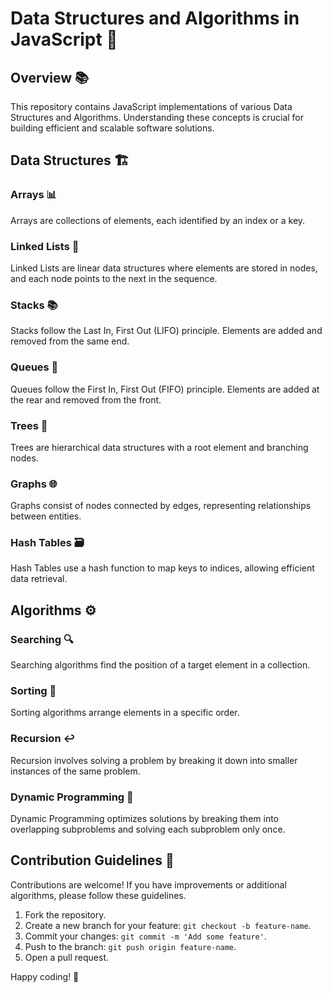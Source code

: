 # Data Structures and Algorithms in JavaScript 🚀

## Overview 📚

This repository contains JavaScript implementations of various Data Structures and Algorithms. Understanding these concepts is crucial for building efficient and scalable software solutions.


## Data Structures 🏗️

### Arrays 📊

Arrays are collections of elements, each identified by an index or a key.

### Linked Lists 🔗

Linked Lists are linear data structures where elements are stored in nodes, and each node points to the next in the sequence.

### Stacks 📚

Stacks follow the Last In, First Out (LIFO) principle. Elements are added and removed from the same end.

### Queues 🚶

Queues follow the First In, First Out (FIFO) principle. Elements are added at the rear and removed from the front.

### Trees 🌳

Trees are hierarchical data structures with a root element and branching nodes.

### Graphs 🌐

Graphs consist of nodes connected by edges, representing relationships between entities.

### Hash Tables 🗃️

Hash Tables use a hash function to map keys to indices, allowing efficient data retrieval.

## Algorithms ⚙️

### Searching 🔍

Searching algorithms find the position of a target element in a collection.

### Sorting 🔄

Sorting algorithms arrange elements in a specific order.

### Recursion ↩️

Recursion involves solving a problem by breaking it down into smaller instances of the same problem.

### Dynamic Programming 🧠

Dynamic Programming optimizes solutions by breaking them into overlapping subproblems and solving each subproblem only once.

## Contribution Guidelines 🤝

Contributions are welcome! If you have improvements or additional algorithms, please follow these guidelines.

1. Fork the repository.
2. Create a new branch for your feature: `git checkout -b feature-name`.
3. Commit your changes: `git commit -m 'Add some feature'`.
4. Push to the branch: `git push origin feature-name`.
5. Open a pull request.

Happy coding! 🚀
